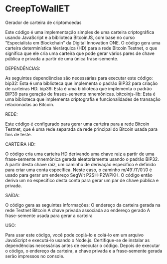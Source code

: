 # CreepToWallET
Gerador de carteira de criptomoedas 


Este código é uma implementação simples de uma carteira criptográfica usando JavaScript e a biblioteca BitcoinJS, com base no curso "Especialista em Blockchain" da Digital Innovation ONE. O código gera uma carteira determinística hierárquica (HD) para a rede Bitcoin Testnet, o que significa que ele cria uma carteira que pode gerar vários pares de chave pública e privada a partir de uma única frase-semente.


DEPENDÊNCIAS:

As seguintes dependências são necessárias para executar este código:
bip32: Esta é uma biblioteca que implementa o padrão BIP32 para criação de carteiras HD.
bip39: Esta é uma biblioteca que implementa o padrão BIP39 para geração de frases-semente mnemônicas.
bitcoinjs-lib: Esta é uma biblioteca que implementa criptografia e funcionalidades de transação relacionadas ao Bitcoin.


REDE:

Este código é configurado para gerar uma carteira para a rede Bitcoin Testnet, que é uma rede separada da rede principal do Bitcoin usada para fins de teste.


CARTEIRA HD:

O código cria uma carteira HD derivando uma chave raiz a partir de uma frase-semente mnemônica gerada aleatoriamente usando o padrão BIP32. A partir desta chave raiz, um caminho de derivação específico é definido para criar uma conta específica. Neste caso, o caminho m/49'/1'/0'/0 é usado para gerar um endereço SegWit P2SH-P2WPKH. O código então deriva um nó específico desta conta para gerar um par de chave pública e privada.


SAÍDA:

O código gera as seguintes informações:
O endereço da carteira gerada na rede Testnet Bitcoin
A chave privada associada ao endereço gerado
A frase-semente usada para gerar a carteira


USO:

Para usar este código, você pode copiá-lo e colá-lo em um arquivo JavaScript e executá-lo usando o Node.js. Certifique-se de instalar as dependências necessárias antes de executar o código. Depois de executar o código, o endereço da carteira, a chave privada e a frase-semente gerada serão impressos no console.

